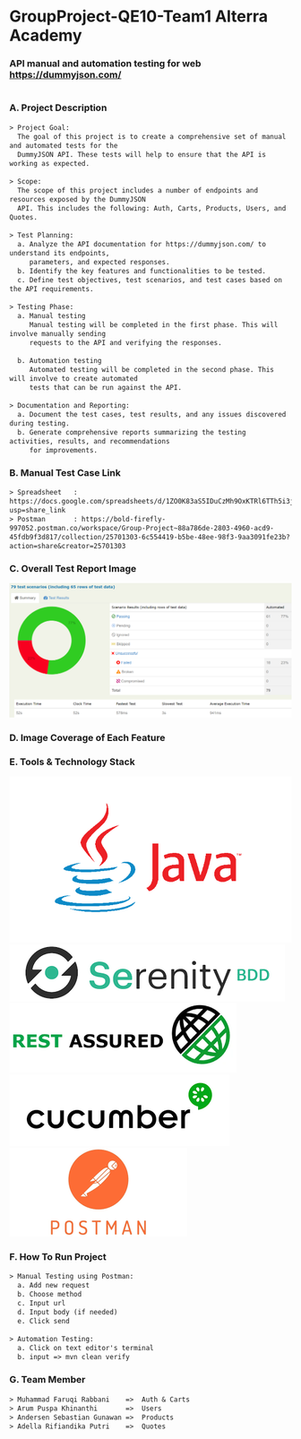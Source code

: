 # GroupProject-QE10-Team1 Alterra Academy
### API manual and automation testing for web https://dummyjson.com/
#
### A. Project Description
    > Project Goal:
      The goal of this project is to create a comprehensive set of manual and automated tests for the 
      DummyJSON API. These tests will help to ensure that the API is working as expected.
  
    > Scope:
      The scope of this project includes a number of endpoints and resources exposed by the DummyJSON 
      API. This includes the following: Auth, Carts, Products, Users, and Quotes.
    
    > Test Planning:
      a. Analyze the API documentation for https://dummyjson.com/ to understand its endpoints, 
         parameters, and expected responses.
      b. Identify the key features and functionalities to be tested.
      c. Define test objectives, test scenarios, and test cases based on the API requirements.

    > Testing Phase:
      a. Manual testing
         Manual testing will be completed in the first phase. This will involve manually sending 
         requests to the API and verifying the responses.
   
      b. Automation testing
         Automated testing will be completed in the second phase. This will involve to create automated 
         tests that can be run against the API.

    > Documentation and Reporting:
      a. Document the test cases, test results, and any issues discovered during testing.
      b. Generate comprehensive reports summarizing the testing activities, results, and recommendations 
         for improvements.

### B. Manual Test Case Link
    > Spreadsheet   : https://docs.google.com/spreadsheets/d/1ZO0K83aS5IDuCzMh9OxKTRl6TTh5i3ju0M0LN4XXrt4/edit?usp=share_link
    > Postman       : https://bold-firefly-997052.postman.co/workspace/Group-Project~88a786de-2803-4960-acd9-45fdb9f3d817/collection/25701303-6c554419-b5be-48ee-98f3-9aa3091fe23b?action=share&creator=25701303

### C. Overall Test Report Image

![gambar1](gambar1.png)

### D. Image Coverage of Each Feature


### E. Tools & Technology Stack
![java](java.png)
![serenity.png](serenity.png)
![restAssured.png](restAssured.png)
![cucumber.png](cucumber.png)
![postman.png](postman.png)

### F. How To Run Project
    > Manual Testing using Postman:
      a. Add new request
      b. Choose method
      c. Input url
      d. Input body (if needed)
      e. Click send

    > Automation Testing:
      a. Click on text editor's terminal
      b. input => mvn clean verify

### G. Team Member
    > Muhammad Faruqi Rabbani    =>  Auth & Carts
    > Arum Puspa Khinanthi       =>  Users
    > Andersen Sebastian Gunawan =>  Products
    > Adella Rifiandika Putri    =>  Quotes